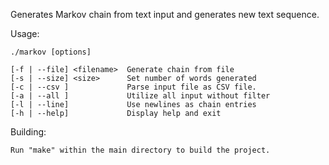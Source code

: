 Generates Markov chain from text input and generates new text sequence.

Usage:

    ./markov [options]

    [-f | --file] <filename>  Generate chain from file
    [-s | --size] <size>      Set number of words generated
    [-c | --csv ]             Parse input file as CSV file.
    [-a | --all ]             Utilize all input without filter
    [-l | --line]             Use newlines as chain entries
    [-h | --help]             Display help and exit

Building:

    Run "make" within the main directory to build the project.
